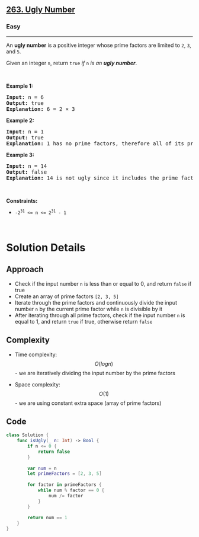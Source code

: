 <h2><a href="https://leetcode.com/problems/ugly-number/">263. Ugly Number</a></h2><h3>Easy</h3><hr><div><p>An <strong>ugly number</strong> is a positive integer whose prime factors are limited to <code>2</code>, <code>3</code>, and <code>5</code>.</p>

<p>Given an integer <code>n</code>, return <code>true</code> <em>if</em> <code>n</code> <em>is an <strong>ugly number</strong></em>.</p>

<p>&nbsp;</p>
<p><strong class="example">Example 1:</strong></p>

<pre><strong>Input:</strong> n = 6
<strong>Output:</strong> true
<strong>Explanation:</strong> 6 = 2 × 3
</pre>

<p><strong class="example">Example 2:</strong></p>

<pre><strong>Input:</strong> n = 1
<strong>Output:</strong> true
<strong>Explanation:</strong> 1 has no prime factors, therefore all of its prime factors are limited to 2, 3, and 5.
</pre>

<p><strong class="example">Example 3:</strong></p>

<pre><strong>Input:</strong> n = 14
<strong>Output:</strong> false
<strong>Explanation:</strong> 14 is not ugly since it includes the prime factor 7.
</pre>

<p>&nbsp;</p>
<p><strong>Constraints:</strong></p>

<ul>
	<li><code>-2<sup>31</sup> &lt;= n &lt;= 2<sup>31</sup> - 1</code></li>
</ul>
</div>
</br>

# Solution Details

## Approach
- Check if the input number `n` is less than or equal to 0, and return `false` if true
- Create an array of prime factors `[2, 3, 5]`
- Iterate through the prime factors and continuously divide the input number `n` by the current prime factor while `n` is divisible by it
- After iterating through all prime factors, check if the input number `n` is equal to 1, and return `true` if true, otherwise return `false`

## Complexity
- Time complexity:
$$O(log n)$$ - we are iteratively dividing the input number by the prime factors

- Space complexity:
$$O(1)$$ - we are using constant extra space (array of prime factors)

## Code
```swift
class Solution {
    func isUgly(_ n: Int) -> Bool {
        if n <= 0 {
            return false
        }
        
        var num = n
        let primeFactors = [2, 3, 5]
        
        for factor in primeFactors {
            while num % factor == 0 {
                num /= factor
            }
        }
        
        return num == 1
    }
}
```
